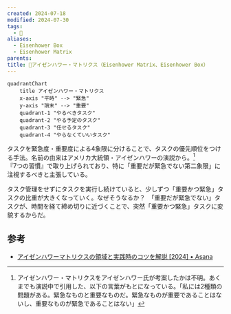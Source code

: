 ```yaml
---
created: 2024-07-18
modified: 2024-07-30
tags:
  - 📝
aliases:
  - Eisenhower Box
  - Eisenhower Matrix
parents: 
title: 📝アイゼンハワー・マトリクス（Eisenhower Matrix、Eisenhower Box）
---
```

```mermaid
quadrantChart
	title アイゼンハワー・マトリクス
	x-axis "平時" --> "緊急"
	y-axis "瑣末" --> "重要"
	quadrant-1 "やるべきタスク"
	quadrant-2 "やる予定のタスク"
	quadrant-3 "任せるタスク"
	quadrant-4 "やらなくていいタスク"
```

タスクを緊急度・重要度による4象限に分けることで、タスクの優先順位をつける手法。名前の由来はアメリカ大統領・アイゼンハワーの演説から。[^演説からとは]  
『7つの習慣』で取り上げられており、特に「重要だが緊急でない第二象限」に注視するべきと主張している。

[^演説からとは]: アイゼンハワー・マトリクスをアイゼンハワー氏が考案したかは不明。あくまでも演説中で引用した、以下の言葉がもとになっている。「私には2種類の問題がある。緊急なものと重要なものだ。緊急なものが重要であることはないし、重要なものが緊急であることはない」

タスク管理をせずにタスクを実行し続けていると、少しずつ「重要かつ緊急」タスクの比重が大きくなっていく。なぜそうなるか？　「重要だが緊急でない」タスクが、時間を経て締め切りに近づくことで、突然「重要かつ緊急」タスクに変貌するからだ。

## 参考
- [アイゼンハワーマトリクスの領域と実践時のコツを解説 \[2024\] • Asana](https://asana.com/ja/resources/eisenhower-matrix)